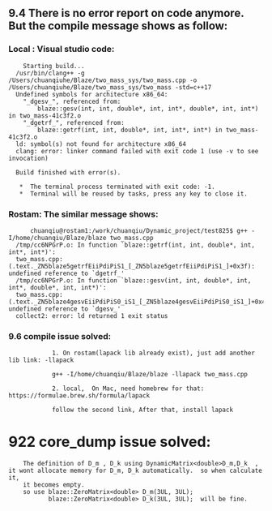 ## 9.4 There is no error report on code anymore. But the compile message shows as follow:


### Local : Visual studio code: 

        Starting build...
      /usr/bin/clang++ -g /Users/chuanqiuhe/Blaze/two_mass_sys/two_mass.cpp -o /Users/chuanqiuhe/Blaze/two_mass_sys/two_mass -std=c++17
      Undefined symbols for architecture x86_64:
        "_dgesv_", referenced from:
            blaze::gesv(int, int, double*, int, int*, double*, int, int*) in two_mass-41c3f2.o
        "_dgetrf_", referenced from:
            blaze::getrf(int, int, double*, int, int*, int*) in two_mass-41c3f2.o
      ld: symbol(s) not found for architecture x86_64
      clang: error: linker command failed with exit code 1 (use -v to see invocation)

      Build finished with error(s).

       *  The terminal process terminated with exit code: -1. 
       *  Terminal will be reused by tasks, press any key to close it. 
       
       
       

### Rostam: The similar message shows:

          chuanqiu@rostam1:/work/chuanqiu/Dynamic_project/test825$ g++ -I/home/chuanqiu/Blaze/blaze two_mass.cpp
      /tmp/cc6NPGrP.o: In function `blaze::getrf(int, int, double*, int, int*, int*)':
      two_mass.cpp:(.text._ZN5blaze5getrfEiiPdiPiS1_[_ZN5blaze5getrfEiiPdiPiS1_]+0x3f): undefined reference to `dgetrf_'
      /tmp/cc6NPGrP.o: In function `blaze::gesv(int, int, double*, int, int*, double*, int, int*)':
      two_mass.cpp:(.text._ZN5blaze4gesvEiiPdiPiS0_iS1_[_ZN5blaze4gesvEiiPdiPiS0_iS1_]+0x48): undefined reference to `dgesv_'
      collect2: error: ld returned 1 exit status
      
      
### 9.6 compile issue solved: 
                1. On rostam(lapack lib already exist), just add another lib link: -llapack

                g++ -I/home/chuanqiu/Blaze/blaze -llapack two_mass.cpp
        
                2. local,  On Mac, need homebrew for that: https://formulae.brew.sh/formula/lapack
                
                follow the second link, After that, install lapack
                
# 922 core_dump issue solved:

        The definition of D_m , D_k using DynamicMatrix<double>D_m,D_k  , it wont allocate memory for D_m, D_k automatically.  so when calculate it,
        it becomes empty.
        so use blaze::ZeroMatrix<double> D_m(3UL, 3UL);
               blaze::ZeroMatrix<double> D_k(3UL, 3UL);  will be fine.
               
               
               
               
               
               

                
                
